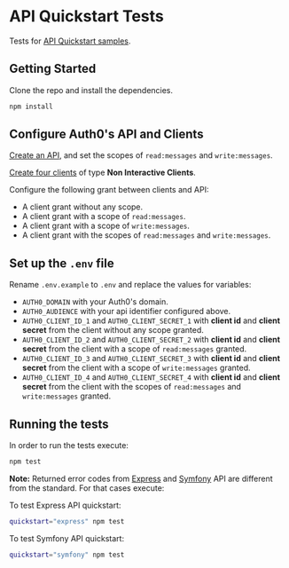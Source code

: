 # API Quickstart Tests

Tests for [API Quickstart samples](https://auth0.com/docs/quickstart/backend).

## Getting Started

Clone the repo and install the dependencies.

```bash
npm install
```

## Configure Auth0's API and Clients

[Create an API](https://manage.auth0.com/#/apis), and set the scopes of `read:messages` and `write:messages`.

[Create four clients](https://manage.auth0.com/#/clients) of type **Non Interactive Clients**.

Configure the following grant between clients and API:
* A client grant without any scope.
* A client grant with a scope of `read:messages`.
* A client grant with a scope of `write:messages`.
* A client grant with the scopes of `read:messages` and `write:messages`.

## Set up the `.env` file

Rename `.env.example` to `.env` and replace the values for variables:
* `AUTH0_DOMAIN` with your Auth0's domain.
* `AUTH0_AUDIENCE` with your api identifier configured above.
* `AUTH0_CLIENT_ID_1` and `AUTH0_CLIENT_SECRET_1` with **client id** and **client secret** from the client without any scope granted.
* `AUTH0_CLIENT_ID_2` and `AUTH0_CLIENT_SECRET_2` with **client id** and **client secret** from the client with a scope of `read:messages` granted.
* `AUTH0_CLIENT_ID_3` and `AUTH0_CLIENT_SECRET_3` with **client id** and **client secret** from the client with a scope of `write:messages` granted.
* `AUTH0_CLIENT_ID_4` and `AUTH0_CLIENT_SECRET_4` with **client id** and **client secret** from the client with the scopes of `read:messages` and `write:messages` granted.

## Running the tests

In order to run the tests execute:

```bash
npm test
```

**Note:** Returned error codes from [Express](https://auth0.com/docs/quickstart/backend/nodejs) and [Symfony](https://auth0.com/docs/quickstart/backend/symfony) API are different from the standard. For that cases execute:

To test Express API quickstart:

```bash
quickstart="express" npm test
```

To test Symfony API quickstart:

```bash
quickstart="symfony" npm test
```
